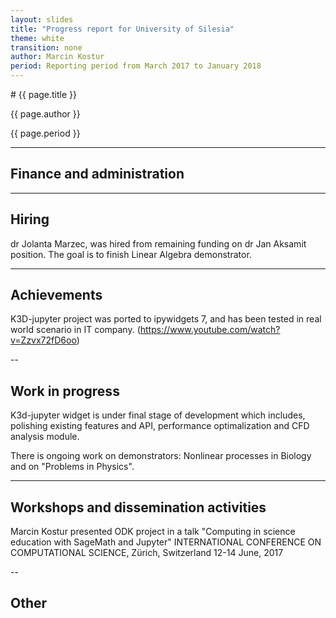 ```yaml
---
layout: slides
title: "Progress report for University of Silesia"
theme: white
transition: none
author: Marcin Kostur
period: Reporting period from March 2017 to January 2018
---
```


<section data-markdown data-separator="^---\n" data-separator-vertical="^--\n">
# {{ page.title }}

{{ page.author }}


{{ page.period }}

---

## Finance and administration



---
## Hiring

dr Jolanta Marzec, was hired from remaining funding on dr Jan Aksamit position. The goal is to finish Linear Algebra demonstrator.

---
## Achievements

K3D-jupyter project was ported to ipywidgets 7, and has been tested in real world scenario in IT company. (https://www.youtube.com/watch?v=Zzvx72fD6oo)



--
## Work in progress

K3d-jupyter widget is under final stage of development which includes, polishing existing features and API, performance optimalization and CFD analysis module.

There is ongoing work on demonstrators: Nonlinear processes in Biology and on "Problems in Physics".

---
## Workshops and dissemination activities

Marcin Kostur presented ODK project in a talk "Computing in science education with SageMath and Jupyter" 
INTERNATIONAL CONFERENCE ON COMPUTATIONAL SCIENCE, Zürich, Switzerland     12-14 June, 2017


--
## Other



</section>

